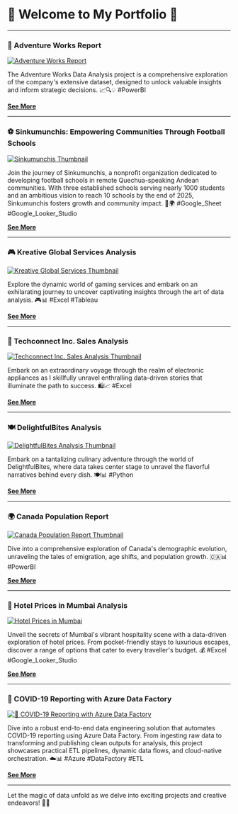 # 🌟 Welcome to My Portfolio 🌟

---

<!-- Favicon -->
<link rel="icon" href="/images/Website_logo.jpeg" type="image/x-icon">

### 🚀 Adventure Works Report

[![Adventure Works Report](/images/Adventure_Works_Report/AdventureWorks_Exec_Report.png)](/Pages/Adventure_Works)

The Adventure Works Data Analysis project is a comprehensive exploration of the company's extensive dataset, designed to unlock valuable insights and inform strategic decisions. 📈🔍💡 #PowerBI

[**See More**](/Pages/Adventure_Works)

---

### ⚽ Sinkumunchis: Empowering Communities Through Football Schools

[![Sinkumunchis Thumbnail](/images/Sinkumunchis/Sinku_01.png)](/Pages/Sinkumunchis)

Join the journey of Sinkumunchis, a nonprofit organization dedicated to developing football schools in remote Quechua-speaking Andean communities. With three established schools serving nearly 1000 students and an ambitious vision to reach 10 schools by the end of 2025, Sinkumunchis fosters growth and community impact. 🏫🌍 #Google_Sheet #Google_Looker_Studio

[**See More**](/Pages/Sinkumunchis)

---

### 🎮 Kreative Global Services Analysis 

[![Kreative Global Services Thumbnail](images/CGS/Thumbnail1.png)](/Pages/KGS_analysis)

 Explore the dynamic world of gaming services and embark on an exhilarating journey to uncover captivating insights through the art of data analysis. 🎮📊 #Excel #Tableau

[**See More**](/Pages/KGS_analysis)

---

### 💼 Techconnect Inc. Sales Analysis

[![Techconnect Inc. Sales Analysis Thumbnail](images/TCS/Techconnect_thumbnail.png)](/Pages/Techconnect_Sales_Analysis)

 Embark on an extraordinary voyage through the realm of electronic appliances as I skillfully unravel enthralling data-driven stories that illuminate the path to success. 🛍️📈 #Excel

[**See More**](/Pages/Techconnect_Sales_Analysis)

---

### 🍽️ DelightfulBites Analysis

[![DelightfulBites Analysis Thumbnail](images/DB/DelightfulBites_Thumbnail.png)](/Pages/DelightfulBites_Analysis)

 Embark on a tantalizing culinary adventure through the world of DelightfulBites, where data takes center stage to unravel the flavorful narratives behind every dish. 🍽️📊 #Python

[**See More**](/Pages/DelightfulBites_Analysis)

---

### 🌍 Canada Population Report

[![Canada Population Report Thumbnail](images/CA_Population_Report/Canada_Population_Banner.png)](/Pages/CA_Population_Report)

 Dive into a comprehensive exploration of Canada's demographic evolution, unraveling the tales of emigration, age shifts, and population growth. 🇨🇦📊 #PowerBI

[**See More**](/Pages/CA_Population_Report)

---

### 🏨 Hotel Prices in Mumbai Analysis 

[![Hotel Prices in Mumbai](/images/HotelPrices/Google%20looker%20Cover.png)](/Pages/HotelPrices)

Unveil the secrets of Mumbai's vibrant hospitality scene with a data-driven exploration of hotel prices. From pocket-friendly stays to luxurious escapes, discover a range of options that cater to every traveller's budget. 💰 #Excel #Google_Looker_Studio

[**See More**](/Pages/HotelPrices)

---
### 🧪 COVID-19 Reporting with Azure Data Factory 

[![🧪 COVID-19 Reporting with Azure Data Factory](/images/Covid19ReportingADF/ADF_Banner.png)](/Pages/ADF_COVID19_Reporting)

Dive into a robust end-to-end data engineering solution that automates COVID-19 reporting using Azure Data Factory. From ingesting raw data to transforming and publishing clean outputs for analysis, this project showcases practical ETL pipelines, dynamic data flows, and cloud-native orchestration. ☁️📊 #Azure #DataFactory #ETL

[**See More**](/Pages/ADF_COVID19_Reporting)

---

Let the magic of data unfold as we delve into exciting projects and creative endeavors! 🚀🌌
